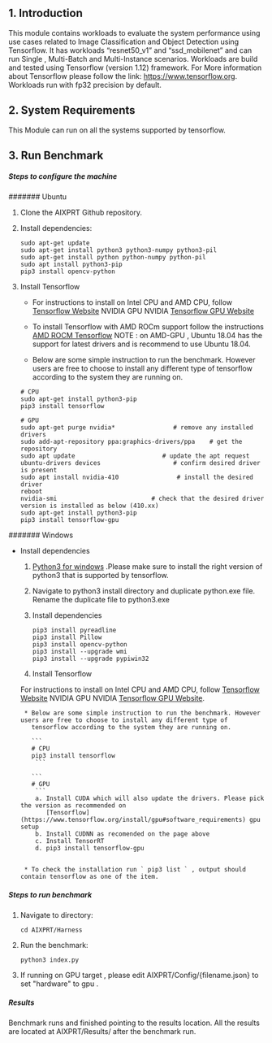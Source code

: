 ## 1. Introduction
This module contains workloads to evaluate the system performance using use cases related to Image Classification and Object Detection using Tensorflow. It has workloads “resnet50_v1” and “ssd_mobilenet” and can run Single , Multi-Batch and Multi-Instance scenarios.
Workloads are build and tested using Tensorflow (version 1.12) framework. For More information about Tensorflow please follow the link: https://www.tensorflow.org. Workloads run with fp32 precision by default.

## 2. System Requirements
 This Module can run on all the systems supported by tensorflow.
 
## 3. Run Benchmark

##### Steps to configure the machine 
####### Ubuntu
1. Clone the AIXPRT Github repository.

2. Install dependencies:
    ```
    sudo apt-get update
    sudo apt-get install python3 python3-numpy python3-pil
    sudo apt-get install python python-numpy python-pil
    sudo apt install python3-pip
    pip3 install opencv-python
    ```
3. Install Tensorflow
   * For instructions to install on Intel CPU and AMD CPU, follow [Tensorflow Website](https://www.tensorflow.org/install/)    NVIDIA GPU NVIDIA [Tensorflow GPU Website](https://www.tensorflow.org/install/gpu)

   * To install Tensorflow with AMD ROCm support follow the instructions [AMD ROCM Tensorflow](https://rocm.github.io/dl.html)
   NOTE : on AMD-GPU , Ubuntu 18.04 has the support for latest drivers and is recommend to use Ubuntu 18.04.
   
   * Below are some simple instruction to run the benchmark. However users are free to choose to install any different type of tensorflow according to the system they are running on.
   
    ```
    # CPU
    sudo apt-get install python3-pip
    pip3 install tensorflow
     ```

    ```
    # GPU
    sudo apt-get purge nvidia*                # remove any installed drivers
    sudo add-apt-repository ppa:graphics-drivers/ppa    # get the repository
    sudo apt update                        # update the apt request
    ubuntu-drivers devices                    # confirm desired driver is present
    sudo apt install nvidia-410                # install the desired driver
    reboot
    nvidia-smi                          # check that the desired driver version is installed as below (410.xx)
    sudo apt-get install python3-pip
    pip3 install tensorflow-gpu
     ```
####### Windows
* Install dependencies 
  1. [Python3 for windows](https://www.python.org/downloads/windows/) .Please make sure to install the right version of python3 that is supported by tensorflow.
  
  2. Navigate to python3 install directory and duplicate python.exe file. Rename the duplicate file to python3.exe
  
  3. Install dependencies 
     ```
     pip3 install pyreadline
     pip3 install Pillow
     pip3 install opencv-python
     pip3 install --upgrade wmi
     pip3 install --upgrade pypiwin32
     
     ```
   4. Install Tensorflow 
   
   
     For instructions to install on Intel CPU and AMD CPU, follow [Tensorflow Website](https://www.tensorflow.org/install/pip)
     NVIDIA GPU NVIDIA [Tensorflow GPU Website](https://www.tensorflow.org/install/gpu#windows_setup). 
     
       * Below are some simple instruction to run the benchmark. However users are free to choose to install any different type of 
         tensorflow according to the system they are running on.
   
         ```
         # CPU
         pip3 install tensorflow
          ```

         ```
         # GPU
          ```
          a. Install CUDA which will also update the drivers. Please pick the version as recommended on 
             [Tensorflow](https://www.tensorflow.org/install/gpu#software_requirements) gpu setup
          b. Install CUDNN as recomended on the page above 
          c. Install TensorRT
          d. pip3 install tensorflow-gpu
       
       
       * To check the installation run ` pip3 list ` , output should contain tensorflow as one of the item.
     


##### Steps to run benchmark
 1. Navigate to directory:
 
    ```
    cd AIXPRT/Harness
    ```
    
 2. Run the benchmark:
 
    ```
    python3 index.py
    
    ```
 3. If running on GPU target , please edit AIXPRT/Config/{filename.json} to set "hardware" to gpu .  
##### Results

Benchmark runs and finished pointing to the results location. 
All the results are located at AIXPRT/Results/ after the benchmark run. 


